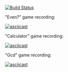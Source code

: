[![Build Status](https://travis-ci.com/aleksey-mu/frontend-project-lvl1.svg?branch=master)](https://travis-ci.com/aleksey-mu/frontend-project-lvl1)

"Even?" game recording:

[![asciicast](https://asciinema.org/a/PI7sHYgx3snxDh5lOzRGnaA7e.svg)](https://asciinema.org/a/PI7sHYgx3snxDh5lOzRGnaA7e)

"Calculator" game recording:

[![asciicast](https://asciinema.org/a/lPa6gMrTkAWY24EinRhEEGZcE.svg)](https://asciinema.org/a/lPa6gMrTkAWY24EinRhEEGZcE)

"Gcd" game recording:

[![asciicast](https://asciinema.org/a/geDG0CaXRUlYCD8xtqDE0tceH.svg)](https://asciinema.org/a/geDG0CaXRUlYCD8xtqDE0tceH)
